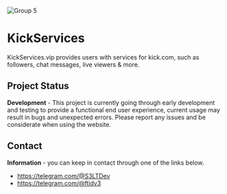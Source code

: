 ![Group 5](https://github.com/kickservices/.github/assets/91411026/5670c3e5-82fe-4b75-9814-c4dc3538d874)

# KickServices
KickServices.vip provides users with services for kick.com, such as followers, chat messages, live viewers & more.

## Project Status
**Development** - This project is currently going through early development and testing to provide a functional end user experience,
current usage may result in bugs and unexpected errors. Please report any issues and be considerate when using the website.

## Contact
**Information** - you can keep in contact through one of the links below.
* https://telegram.com/@S3LTDev
* https://telegram.com/@ftidv3
